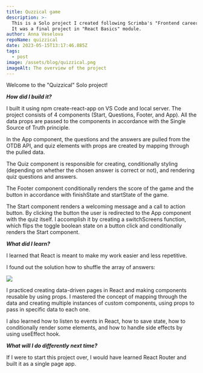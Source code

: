 ```yaml
---
title: Quzzical game
description: >-
  This is a Solo project I created following Scrimba's "Frontend career path".
  It was a final project in "React Basics" module.  
author: Anna Veselova
repoName: quizzical
date: 2023-05-15T13:17:46.885Z
tags:
  - post
image: /assets/blog/quizzical.png
imageAlt: The overview of the project
---
```

Welcome to the "Quizzical" Solo project!

**_How did I build it?_**

I built it using npm create-react-app on VS Code and local server. The project consists of  4 components (Start, Questions, Footer, and App). All the data props are passed to the components in accordance with the Single Source of Truth principle. 

In the App component, the questions and the answers are pulled from the OTDB API, and quiz elements with props are created by mapping through the pulled data. 

The Quiz component is responsible for creating, conditionally styling (depending on whether the chosen answer is correct or not), and rendering quiz questions and answers. 

The Footer component conditionally renders the score of the game and the button in accordance with finishState and startState of the game. 

The Start component renders a welcoming message and a call to action button. By clicking the button the user is redirected to the App component with the quiz itself. I accomplish it by creating a switchScreens function, which flips the toggle boolean state on a button click and conditionally renders the Start component. 

**_What did I learn?_**

I learned that React is meant to make my work easier and less repetitive. 

I found out the solution how to shuffle the array of answers:

![](/assets/blog/array_shuffle.png)

I practiced creating data-driven pages in React and making components reusable by using props. I mastered the concept of mapping through the data and creating multiple instances of custom components, using props to pass in specific data to each one. 

I also learned how to listen to events in React, how to save state, how to conditionally render some elements, and how to handle side effects by using useEffect hook. 

_**What will I do differently next time?**_





If I were to start this project over, I would have learned React Router and built it as a single page app.
